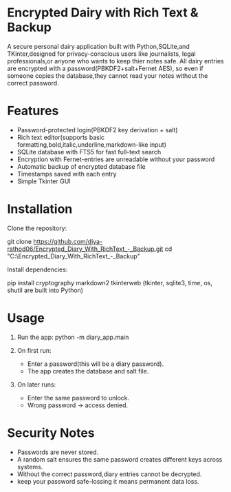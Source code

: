 # Encrypted Dairy with Rich Text & Backup

A secure personal dairy application built with Python,SQLite,and TKinter,designed for privacy-conscious users like journalists,
legal professionals,or anyone who wants to keep thier  notes safe. All dairy entries are encrypted with a password(PBKDF2+salt+Fernet AES),
so even if someone copies the database,they cannot read your notes without the correct password.

# Features
- Password-protected login(PBKDF2 key derivation + salt)
- Rich text editor(supports basic formatting,bold,italic,underline,markdown-like input)
- SQLite database with FTS5 for fast full-text search
- Encryption with Fernet-entries are unreadable without your password
- Automatic backup of encrypted database file
- Timestamps saved with each entry
- Simple Tkinter GUI
  
# Installation

Clone the repository:

git clone https://github.com/diya-rathod06/Encrypted_Diary_With_RichText_-_Backup.git
cd "C:\Encrypted_Diary_With_RichText_-_Backup"

Install dependencies:

pip install cryptography markdown2 tkinterweb
(tkinter, sqlite3, time, os, shutil are built into Python)

# Usage

1. Run the app:
    python -m diary_app.main
   
2. On first run:
   - Enter a password(this will be a diary password).
   - The app creates the database and salt file.

3. On later runs:
   - Enter the same password to unlock.
   - Wrong password -> access denied.

 # Security  Notes

 - Passwords are never stored.
 - A random salt ensures the same password creates different keys across systems.
 - Without the correct password,diary entries cannot be decrypted.
 - keep your password safe-lossing it means permanent data loss.

 
 

  

